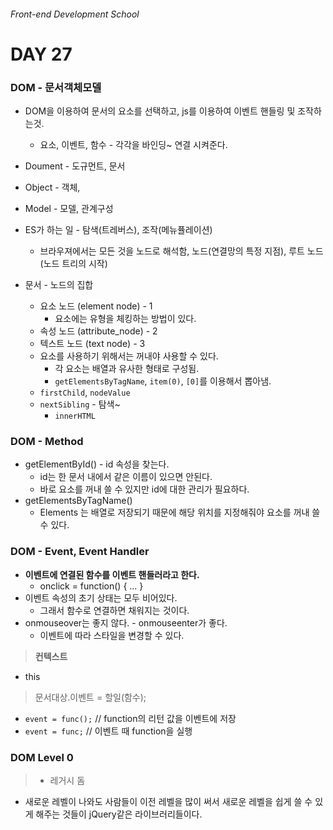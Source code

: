 ###### Front-end Development School

# DAY 27

### DOM - 문서객체모델
* DOM을 이용하여 문서의 요소를 선택하고, js를 이용하여 이벤트 핸들링 및 조작하는것.
  * 요소, 이벤트, 함수 - 각각을 바인딩~ 연결 시켜준다.
* Doument - 도규먼트, 문서
* Object - 객체,
* Model - 모델, 관계구성

* ES가 하는 일 - 탐색(트레버스), 조작(메뉴퓰레이션)
  * 브라우져에서는 모든 것을 노드로 해석함, 노드(연결망의 특정 지점), 루트 노드(노드 트리의 시작)
* 문서 - 노드의 집합
  * 요소 노드 (element node)  - 1
    * 요소에는 유형을 체킹하는 방법이 있다.
  * 속성 노드 (attribute_node) - 2
  * 텍스트 노드 (text node) - 3
  * 요소를 사용하기 위해서는 꺼내야 사용할 수 있다. 
    * 각 요소는 배열과 유사한 형태로 구성됨.
    * `getElementsByTagName`, `item(0)`, `[0]`를 이용해서 뽑아냄.
  * `firstChild`, `nodeValue` 
  * `nextSibling` - 탐색~
    * `innerHTML`

### DOM - Method
* getElementById() - id 속성을 찾는다.
  * id는 한 문서 내에서 같은 이름이 있으면 안된다.
  * 바로 요소를 꺼내 쓸 수 있지만 id에 대한 관리가 필요하다.
* getElementsByTagName()
  * Elements 는 배열로 저장되기 때문에 해당 위치를 지정해줘야 요소를 꺼내 쓸 수 있다.

### DOM - Event, Event Handler
* **이벤트에 연결된 함수를 이벤트 핸들러라고 한다.**
  * onclick = function() { ... }
* 이벤트 속성의 초기 상태는 모두 비어있다. 
  * 그래서 함수로 연결하면 채워지는 것이다.
* onmouseover는 좋지 않다. - onmouseenter가 좋다.
  * 이벤트에 따라 스타일을 변경할 수 있다. 

> **컨텍스트**
* this 

> 문서대상.이벤트 = 할일(함수);
 * `event = func();` // function의 리턴 값을 이벤트에 저장
 * `event = func;` // 이벤트 때 function을 실행


### DOM Level 0
>* 레거시 돔
* 새로운 레벨이 나와도 사람들이 이전 레벨을 많이 써서 새로운 레벨을 쉽게 쓸 수 있게 해주는 것들이 jQuery같은 라이브러리들이다.



